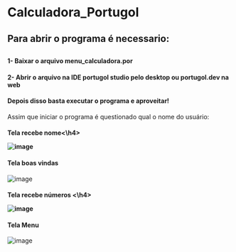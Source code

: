 <h1>Calculadora_Portugol</h1>
<h2>Para abrir o programa é necessario:<h2>
<h4>1- Baixar o arquivo menu_calculadora.por</h4>
<h4>2- Abrir o arquivo na IDE portugol studio pelo desktop ou portugol.dev na web</h4>
<h4>Depois disso basta executar o programa e aproveitar!</h4>

</h4>Assim que iniciar o programa é questionado qual o nome do usuário:</h4>

<h4>Tela recebe nome<\h4>
  
![image](https://github.com/gabrielarebeca/Calculadora_Portugol/assets/110422932/80b33638-0977-4993-b90d-ff1e66a53eee)

<h4> Tela boas vindas </h4>

![image](https://github.com/gabrielarebeca/Calculadora_Portugol/assets/110422932/8a3c97cf-6611-4a51-9428-4fdd90e80281)

<h4> Tela recebe números <\h4>

![image](https://github.com/gabrielarebeca/Calculadora_Portugol/assets/110422932/6412918c-a933-4bf7-8b89-3262f6fe1bbf)

<h4> Tela Menu </h4>
  
![image](https://github.com/gabrielarebeca/Calculadora_Portugol/assets/110422932/a1d0b254-1d58-4b53-84e8-aae7f926769e)


